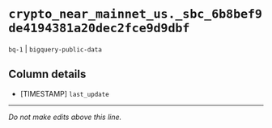 # `crypto_near_mainnet_us._sbc_6b8bef9de4194381a20dec2fce9d9dbf`
`bq-1` | `bigquery-public-data`

## Column details
* [TIMESTAMP] `last_update`

-------------------------------------------------------------------------------
*Do not make edits above this line.*
